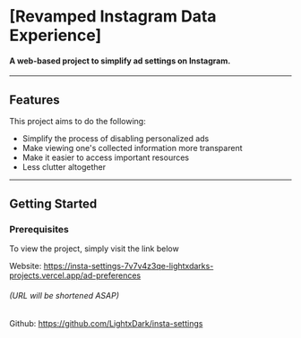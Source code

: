 # [Revamped Instagram Data Experience]
#### A web-based project to simplify ad settings on Instagram. 
---

## Features
This project aims to do the following:
- Simplify the process of disabling personalized ads
- Make viewing one's collected information more transparent
- Make it easier to access important resources
- Less clutter altogether

---

## Getting Started

### Prerequisites
To view the project, simply visit the link below

Website: https://insta-settings-7v7v4z3qe-lightxdarks-projects.vercel.app/ad-preferences

###### (URL will be shortened ASAP)

 Github: https://github.com/LightxDark/insta-settings

